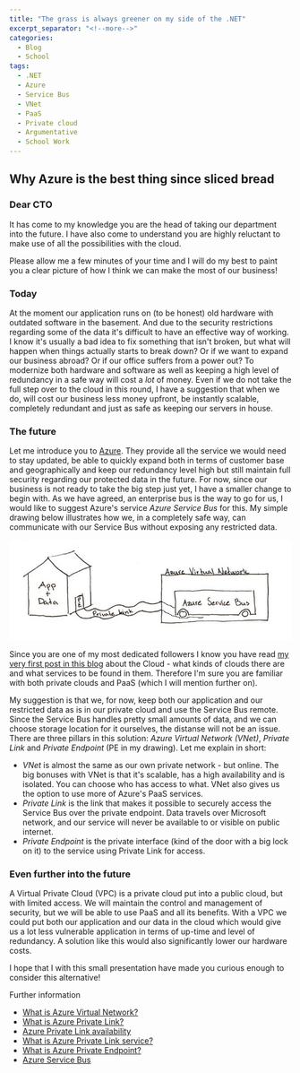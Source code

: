 ```yaml
---
title: "The grass is always greener on my side of the .NET"
excerpt_separator: "<!--more-->"
categories:
  - Blog
  - School
tags:
  - .NET
  - Azure
  - Service Bus
  - VNet
  - PaaS
  - Private cloud
  - Argumentative
  - School Work
---
```

## Why Azure is the best thing since sliced bread

### Dear CTO

It has come to my knowledge you are the head of taking our department into the future. 
I have also come to understand you are highly reluctant to make use of all the possibilities with the cloud. 

Please allow me a few minutes of your time and I will do my best to paint you a clear picture of how I think we can make the most of our business!

### Today

At the moment our application runs on (to be honest) old hardware with outdated software in the basement. And due to the security restrictions regarding some of the data it's difficult to have an effective way of working. I know it's usually a bad idea to fix something that isn't broken, but what will happen when things actually starts to break down? Or if we want to expand our business abroad? Or if our office suffers from a power out? 
To modernize both hardware and software as well as keeping a high level of redundancy in a safe way will cost a *lot* of money. Even if we do not take the full step over to the cloud in this round, I have a suggestion that when we do, will cost our business less money upfront, be instantly scalable, completely redundant and just as safe as keeping our servers in house. 

### The future

Let me introduce you to [Azure](https://azure.microsoft.com/). They provide all the service we would need to stay updated, be able to quickly expand both in terms of customer base and geographically and keep our redundancy level high but still maintain full security regarding our protected data in the future. 
For now, since our business is not ready to take the big step just yet, I have a smaller change to begin with. As we have agreed, an enterprise bus is the way to go for us, I would like to suggest Azure's service *Azure Service Bus* for this. My simple drawing below illustrates how we, in a completely safe way, can communicate with our Service Bus without exposing any restricted data. 

![Layout](https://raw.githubusercontent.com/Baverstrand/Baverstrand.github.io/master/img/210929layout.jpg)

Since you are one of my most dedicated followers I know you have read [my very first post in this blog](https://baverstrand.github.io/blog/school/On-the-second-day-the-sky-(and-the-cloud)-was-created/#what-is-the-cloud) about the Cloud - what kinds of clouds there are and what services to be found in them. Therefore I'm sure you are familiar with both private clouds and PaaS (which I will mention further on). 

My suggestion is that we, for now, keep both our application and our restricted data as is in our private cloud and use the Service Bus remote. Since the Service Bus handles pretty small amounts of data, and we can choose storage location for it ourselves, the distanse will not be an issue. There are three pillars in this solution: *Azure Virtual Network (VNet)*, *Private Link* and *Private Endpoint* (PE in my drawing). Let me explain in short:

- *VNet* is almost the same as our own private network - but online. The  big bonuses with VNet is that it's scalable, has a high availability and is isolated. You can choose who has access to what. VNet also gives us the option to use more of Azure's PaaS services. 
- *Private Link* is the link that makes it possible to securely access the Service Bus over the private endpoint. Data travels over Microsoft network, and our service will never be available to or visible on public internet. 
- *Private Endpoint* is the private interface (kind of the door with a big lock on it) to the service using Private Link for access. 

### Even further into the future

A Virtual Private Cloud (VPC) is a private cloud put into a public cloud, but with limited access. We will maintain the control and management of security, but we will be able to use PaaS and all its benefits. With a VPC we could put both our application and our data in the cloud which would give us a lot less vulnerable application in terms of up-time and level of redundancy. A solution like this would also significantly lower our hardware costs. 

I hope that I with this small presentation have made you curious enough to consider this alternative!

Further information

- [What is Azure Virtual Network?](https://docs.microsoft.com/en-us/azure/virtual-network/virtual-networks-overview)
- [What is Azure Private Link?](https://docs.microsoft.com/en-us/azure/private-link/private-link-overview)
- [Azure Private Link availability](https://docs.microsoft.com/en-us/azure/private-link/availability)
- [What is Azure Private Link service?](https://docs.microsoft.com/en-us/azure/private-link/private-link-service-overview)
- [What is Azure Private Endpoint?](https://docs.microsoft.com/en-us/azure/private-link/private-endpoint-overview)
- [Azure Service Bus](https://azure.microsoft.com/en-us/services/service-bus/)
